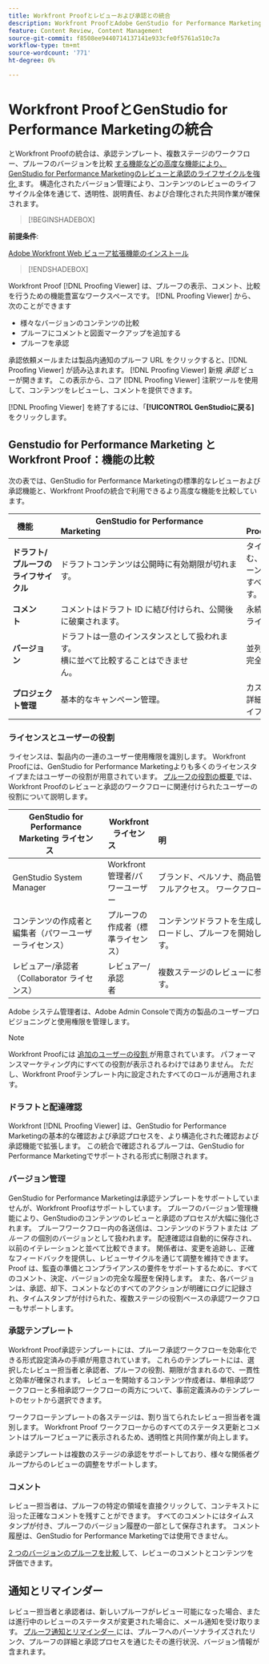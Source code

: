 ```yaml
---
title: Workfront Proofとレビューおよび承認との統合
description: Workfront ProofとAdobe GenStudio for Performance Marketingの統合。
feature: Content Review, Content Management
source-git-commit: f8508ee9440714137141e933cfe0f5761a510c7a
workflow-type: tm+mt
source-wordcount: '771'
ht-degree: 0%

---
```


# Workfront ProofとGenStudio for Performance Marketingの統合

とWorkfront Proofの統合は、承認テンプレート、複数ステージのワークフロー、プルーフのバージョンを比較 [ する機能などの高度な機能により、GenStudio for Performance Marketingのレビューと承認のライフサイクルを強化 ](https://experienceleague.adobe.com/ja/docs/workfront/using/workfront-proof/work-with-proofs-in-wf-proof/review-proofs-web-proofing-viewer/compare-proofs) ます。 構造化されたバージョン管理により、コンテンツのレビューのライフサイクル全体を通じて、透明性、説明責任、および合理化された共同作業が確保されます。

>[!BEGINSHADEBOX]

**前提条件**:

[Adobe Workfront Web ビューア拡張機能のインストール ](https://experienceleague.adobe.com/ja/docs/workfront/using/review-and-approve-work/proofing/review-proofs-in-workfront/review-a-proof/review-proof-in-web-viewer-extension)

>[!ENDSHADEBOX]

Workfront Proof [!DNL Proofing Viewer] は、プルーフの表示、コメント、比較を行うための機能豊富なワークスペースです。 [!DNL Proofing Viewer] から、次のことができます

* 様々なバージョンのコンテンツの比較
* プルーフにコメントと図面マークアップを追加する
* プルーフを承認

承認依頼メールまたは製品内通知のプルーフ URL をクリックすると、[!DNL Proofing Viewer] が読み込まれます。 [!DNL Proofing Viewer] 新規 _承認_ ビューが開きます。 この表示から、コア [!DNL Proofing Viewer] 注釈ツールを使用して、コンテンツをレビューし、コメントを提供できます。

[!DNL Proofing Viewer] を終了するには、「**[!UICONTROL GenStudioに戻る]** をクリックします。

## Genstudio for Performance Marketing とWorkfront Proof：機能の比較

次の表では、GenStudio for Performance Marketingの標準的なレビューおよび承認機能と、Workfront Proofの統合で利用できるより高度な機能を比較しています。

| 機能        | GenStudio for Performance Marketing                                                                 | Workfront Proof                                                                 |
|-------------------------------|------------------------------------------------------------------------------------------------------|----------------------------------------------------------------------------------|
| **ドラフト/プルーフのライフサイクル**        | ドラフトコンテンツは公開時に有効期限が切れます。 | タイムスタンプ付きの永続的なログを含む、複数ステージの役割ベースの承認チェーン。<br> すべてのバージョンが無期限に保持されます。 |
| **コメント**                | コメントはドラフト ID に結び付けられ、公開後に破棄されます。                                           | 永続的なコメントと注釈は、監査とコンプライアンスのために保持されます。     |
| **バージョン**           | ドラフトは一意のインスタンスとして扱われます。<br> 横に並べて比較することはできません。                                      | 並列およびオーバーレイ比較ツールによる完全なバージョン管理。        |
| **プロジェクト管理** | 基本的なキャンペーン管理。 | カスタマイズ、テンプレート、レポート、詳細な監査を含む、完全なキャンペーンライフサイクル管理。 |

### ライセンスとユーザーの役割

ライセンスは、製品内の一連のユーザー使用権限を識別します。 Workfront Proofには、GenStudio for Performance Marketingよりも多くのライセンスタイプまたはユーザーの役割が用意されています。 [ プルーフの役割の概要 ](https://experienceleague.adobe.com/ja/docs/workfront/using/review-and-approve-work/proofing/proofing-overview/proof-roles) では、Workfront Proofのレビューと承認のワークフローに関連付けられたユーザーの役割について説明します。

| GenStudio for Performance Marketing ライセンス       | Workfront ライセンス                 | 説明                                                                                                                                                      |
|---------------------------------------------------|-----------------------------------|------------------------------------------------------------------------------------------------------------------------------------------------------------------|
| GenStudio System Manager                          | Workfront管理者/パワーユーザー | ブランド、ペルソナ、商品管理など、GenStudioのパフォーマンスマーケティング機能へのフルアクセス。 ワークフローと設定を管理します。 承認テンプレートを作成します。 |
| コンテンツの作成者と編集者（パワーユーザーライセンス）   | プルーフの作成者（標準ライセンス）  | コンテンツドラフトを生成して送信します。 プルーフビューアでは、がアセットをアップロードし、プルーフを開始します。 Workfront Proof ライセンスが必要です。                              |
| レビュアー/承認者（Collaborator ライセンス）        | レビュアー/承認者                 | 複数ステージのレビューに参加し、コメントを追加し、コンテンツを承認または却下します。                                                                             |

Adobe システム管理者は、Adobe Admin Consoleで両方の製品のユーザープロビジョニングと使用権限を管理します。

>[!NOTE]
>
> Workfront Proofには [ 追加のユーザーの役割 ](https://experienceleague.adobe.com/ja/docs/workfront/using/review-and-approve-work/proofing/proofing-overview/proof-roles) が用意されています。 パフォーマンスマーケティング内にすべての役割が表示されるわけではありません。 ただし、Workfront Proofテンプレート内に設定されたすべてのロールが適用されます。

### ドラフトと配達確認

Workfront [!DNL Proofing Viewer] は、GenStudio for Performance Marketingの基本的な確認および承認プロセスを、より構造化された確認および承認機能で拡張します。 この統合で確認されるプルーフは、GenStudio for Performance Marketingでサポートされる形式に制限されます。

### バージョン管理

GenStudio for Performance Marketingは承認テンプレートをサポートしていませんが、Workfront Proofはサポートしています。 プルーフのバージョン管理機能により、GenStudioのコンテンツのレビューと承認のプロセスが大幅に強化されます。 プルーフワークフロー内の各送信は、コンテンツのドラフトまたは _プルーフ_ の個別のバージョンとして扱われます。 配達確認は自動的に保存され、以前のイテレーションと並べて比較できます。 関係者は、変更を追跡し、正確なフィードバックを提供し、レビューサイクルを通じて調整を維持できます。 Proof は、監査の準備とコンプライアンスの要件をサポートするために、すべてのコメント、決定、バージョンの完全な履歴を保持します。 また、各バージョンは、承認、却下、コメントなどのすべてのアクションが明確にログに記録され、タイムスタンプが付けられた、複数ステージの役割ベースの承認ワークフローもサポートします。

### 承認テンプレート

Workfront Proof承認テンプレートには、プルーフ承認ワークフローを効率化できる形式設定済みの手順が用意されています。 これらのテンプレートには、選択したレビュー担当者と承認者、プルーフの役割、期限が含まれるので、一貫性と効率が確保されます。 レビューを開始するコンテンツ作成者は、単相承認ワークフローと多相承認ワークフローの両方について、事前定義済みのテンプレートのセットから選択できます。

ワークフローテンプレートの各ステージは、割り当てられたレビュー担当者を識別します。 Workfront Proof ワークフローからのすべてのステータス更新とコメントはプルーフビューアに表示されるため、透明性と共同作業が向上します。

承認テンプレートは複数のステージの承認をサポートしており、様々な関係者グループからのレビューの調整をサポートします。

### コメント

レビュー担当者は、プルーフの特定の領域を直接クリックして、コンテキストに沿った正確なコメントを残すことができます。 すべてのコメントにはタイムスタンプが付き、プルーフのバージョン履歴の一部として保存されます。 コメント履歴は、GenStudio for Performance Marketingでは使用できません。

[2 つのバージョンのプルーフを比較 ](https://experienceleague.adobe.com/ja/docs/workfront/using/workfront-proof/work-with-proofs-in-wf-proof/review-proofs-web-proofing-viewer/compare-proofs) して、レビューのコメントとコンテンツを評価できます。

## 通知とリマインダー

レビュー担当者と承認者は、新しいプルーフがレビュー可能になった場合、または進行中のレビューのステータスが変更された場合に、メール通知を受け取ります。
[ プルーフ通知とリマインダー ](https://experienceleague.adobe.com/ja/docs/workfront/using/workfront-proof/proof-notifications-and-reminders/proof-notifications-and-reminders/proof-notifications-and-reminders) には、プルーフへのパーソナライズされたリンク、プルーフの詳細と承認プロセスを通じたその進行状況、バージョン情報が含まれます。
